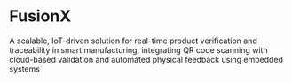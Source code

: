 # FusionX
A scalable, IoT-driven solution for real-time product verification and traceability in smart manufacturing, integrating QR code scanning with cloud-based validation and automated physical feedback using embedded systems
